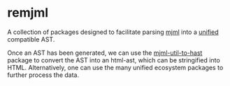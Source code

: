 # remjml

A collection of packages designed to facilitate parsing [mjml](https://mjml.io/) into a [unified](https://unifiedjs.com/) compatible AST.

Once an AST has been generated, we can use the [mjml-util-to-hast](packages/mjmlast-util-to-hast/README.md) package to convert the AST into an html-ast, which can be stringified into HTML. Alternatively, one can use the many unified ecosystem packages to further process the data.
